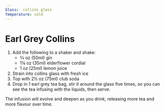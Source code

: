 ```yaml
---
Glass:  collins glass
Temperature: cold
---
```


# Earl Grey Collins

1. Add the following to a shaker and shake:
	- ⅔ oz (50ml) gin
	- 1¼ oz (35ml) elderflower cordial
	- 1 oz (25ml) lemon juice
2. Strain into collins glass with fresh ice 
3. Top with 2½ oz (75ml) club soda
4. Drop in 1 earl grey tea bag, stir it around the glass five times, so you can see the tea infusing with the liquids, then serve.

The infusion will evolve and deepen as you drink, releasing more tea and more flavour over time.
